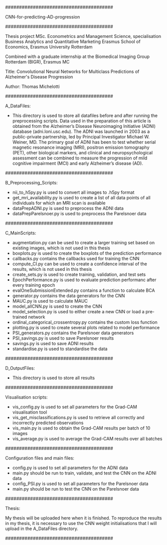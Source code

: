#######################################

CNN-for-predicting-AD-progression

#######################################

Thesis project MSc. Econometrics and Management Science, specialisation Business Analytics and Quantitative Marketing
Erasmus School of Economics, Erasmus University Rotterdam

Combined with a graduate internship at the Biomedical Imaging Group Rotterdam (BIGR), Erasmus MC


Title: Convolutional Neural Networks for Multiclass Predictions of Alzheimer's Disease Progression

Author: Thomas Michelotti

#######################################

A_DataFiles: 

- This directory is used to store all datafiles before and after running the preprocessing scripts.
Data used in the preparation of this article is obtained from the Alzheimer’s Disease Neuroimaging Initiative (ADNI) database (adni.loni.usc.edu). The ADNI was launched in 2003 as a public-private partnership, led by Principal Investigator Michael W. Weiner, MD. The primary goal of ADNI has been to test whether serial magnetic resonance imaging (MRI), positron emission tomography (PET), other biological markers, and clinical and neuropsychological assessment can be combined to measure the progression of mild cognitive impairment (MCI) and early Alzheimer’s disease (AD).

#######################################

B_Preprocessing_Scripts:

- nii_to_h5py.py is used to convert all images to .h5py format
- get_mri_availability.py is used to create a list of all data points of all individuals for which an MRI scan is available
- dataPrepADNI.py is used to preprocess the ADNI data
- dataPrepParelsnoer.py is used to preprocess the Parelsnoer data

#######################################

C_MainScripts:

- augmentation.py can be used to create a larger training set based on existing images, which is not used in this thesis
- boxplots.py is used to create the boxplots of the prediction performance
- callbacks.py contains the callbacks used for training the CNN
- compute_CI.py can be used to create a confidence interval of the results, which is not used in this thesis
- create_sets.py is used to create training, validation, and test sets
- EpochPerformance.py is used to evaluate prediction performanc after every training epoch
- evalOneSubmissionExtended.py contains a function to calculate BCA
- generator.py contains the data generators for the CNN
- MAUC.py is used to calculate MAUC
- model_allCNN.py is used to create the CNN
- model_selection.py is used to either create a new CNN or load a pre-trained network
- ordinal_categorical_crossentropy.py contains the custom loss function
- plotting.py is used to create several plots related to model performance
- PSI_generators.py contains the Parelsnoer data generators
- PSI_savings.py is used to save Parelsnoer results
- savings.py is used to save ADNI results
- standardise.py is used to standardise the data

#######################################

D_OutputFiles: 

- This directory is used to store all results

#######################################

Visualisation scripts:

- vis_config.py is used to set all parameters for the Grad-CAM visualisation tool
- vis_get_misclassifications.py is used to retrieve all correctly and incorrectly predicted observations
- vis_main.py is used to obtain the Grad-CAM results per batch of 10 images
- vis_average.py is used to average the Grad-CAM results over all batches

#######################################

Configuration files and main files:

- config.py is used to set all parameters for the ADNI data
- main.py should be run to train, validate, and test the CNN on the ADNI data
- config_PSI.py is used to set all parameters for the Parelsnoer data
- main.py should be run to test the CNN on the Parelsnoer data

#######################################

Thesis:

My thesis will be uploaded here when it is finished.
To reproduce the results in my thesis, it is necessary to use the CNN weight initialisations that I will upload in the A_DataFiles directory.

#######################################
